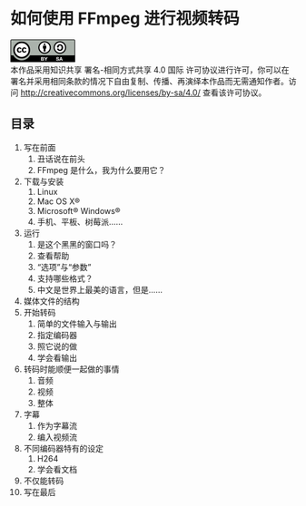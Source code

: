 # 如何使用 FFmpeg 进行视频转码

![CC-BY-SA](image/by-sa.png)  
本作品采用知识共享 署名-相同方式共享 4.0 国际 许可协议进行许可，你可以在署名并采用相同条款的情况下自由复制、传播、再演绎本作品而无需通知作者。访问 <http://creativecommons.org/licenses/by-sa/4.0/> 查看该许可协议。

## 目录
1. 写在前面
	1. 丑话说在前头
	2. FFmpeg 是什么，我为什么要用它？
2. 下载与安装
	1. Linux
	2. Mac OS X&reg;
	3. Microsoft&reg; Windows&reg;
	4. 手机、平板、树莓派……
3. 运行
	1. 是这个黑黑的窗口吗？
	2. 查看帮助
	3. “选项”与“参数”
	4. 支持哪些格式？
	5. 中文是世界上最美的语言，但是……
4. 媒体文件的结构
5. 开始转码
	1. 简单的文件输入与输出
	2. 指定编码器
	3. 照它说的做
	4. 学会看输出
6. 转码时能顺便一起做的事情
	1. 音频
	2. 视频
	3. 整体
7. 字幕
	1. 作为字幕流
	2. 编入视频流
8. 不同编码器特有的设定
	1. H264
	2. 学会看文档
9. 不仅能转码
10. 写在最后
